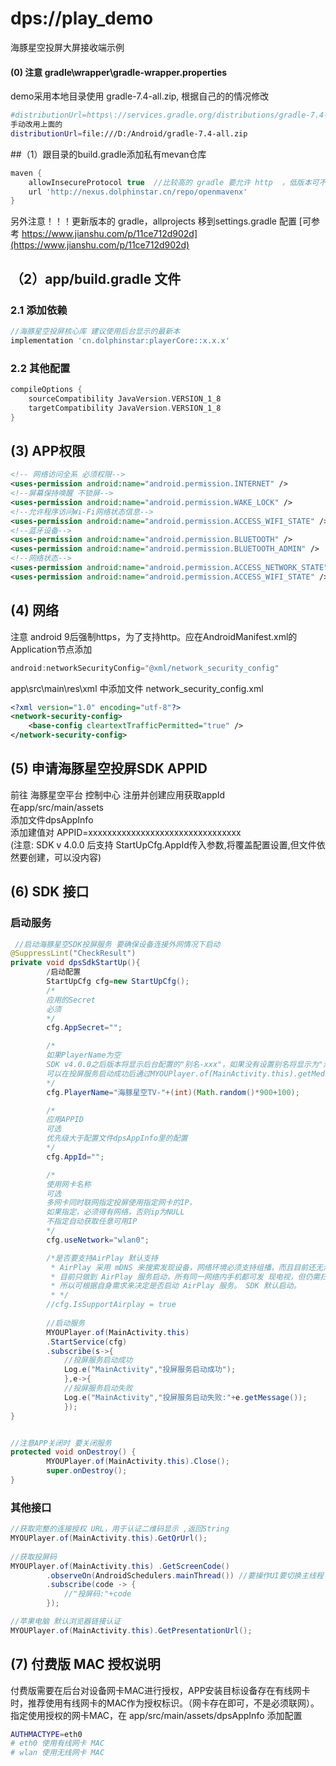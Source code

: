 # dps://play_demo

海豚星空投屏大屏接收端示例

#### (0) 注意 gradle\wrapper\gradle-wrapper.properties 
demo采用本地目录使用 gradle-7.4-all.zip, 根据自己的的情况修改
```bash 
#distributionUrl=https\://services.gradle.org/distributions/gradle-7.4-all.zip
手动改用上面的
distributionUrl=file:///D:/Android/gradle-7.4-all.zip
```

##（1）跟目录的build.gradle添加私有mevan仓库
```groovy
maven {
    allowInsecureProtocol true  //比较高的 gradle 要允许 http  ，低版本可不要
    url 'http://nexus.dolphinstar.cn/repo/openmavenx'
}
```
另外注意！！！更新版本的 gradle，allprojects 移到settings.gradle 配置 [可参考 https://www.jianshu.com/p/11ce712d902d](https://www.jianshu.com/p/11ce712d902d)


## （2）app/build.gradle 文件

### 2.1 添加依赖
```groovy
//海豚星空投屏核心库 建议使用后台显示的最新本
implementation 'cn.dolphinstar:playerCore::x.x.x'
```

### 2.2 其他配置

```groovy
compileOptions {
    sourceCompatibility JavaVersion.VERSION_1_8
    targetCompatibility JavaVersion.VERSION_1_8
}
```

## (3) APP权限
```xml
<!-- 网络访问全系 必须权限-->
<uses-permission android:name="android.permission.INTERNET" />
<!--屏幕保持唤醒 不锁屏-->
<uses-permission android:name="android.permission.WAKE_LOCK" />
<!--允许程序访问Wi-Fi网络状态信息-->
<uses-permission android:name="android.permission.ACCESS_WIFI_STATE" />
<!--蓝牙设备-->
<uses-permission android:name="android.permission.BLUETOOTH" />
<uses-permission android:name="android.permission.BLUETOOTH_ADMIN" />
<!--网络状态-->
<uses-permission android:name="android.permission.ACCESS_NETWORK_STATE" />
<uses-permission android:name="android.permission.ACCESS_WIFI_STATE" />
```


## (4) 网络
注意 android 9后强制https，为了支持http。应在AndroidManifest.xml的Application节点添加
```groovy
android:networkSecurityConfig="@xml/network_security_config"
```
app\src\main\res\xml 中添加文件 network_security_config.xml

```xml
<?xml version="1.0" encoding="utf-8"?>
<network-security-config>
    <base-config cleartextTrafficPermitted="true" />
</network-security-config>
```

## (5) 申请海豚星空投屏SDK APPID

前往 海豚星空平台 控制中心 注册并创建应用获取appId   
在app/src/main/assets  
添加文件dpsAppInfo  
添加建值对 APPID=xxxxxxxxxxxxxxxxxxxxxxxxxxxxxxxx  
(注意: SDK v 4.0.0 后支持 StartUpCfg.AppId传入参数,将覆盖配置设置,但文件依然要创建，可以没内容)

## (6) SDK 接口

### 启动服务
```java
 //启动海豚星空SDK投屏服务 要确保设备连接外网情况下启动
@SuppressLint("CheckResult")
private void dpsSdkStartUp(){
        /启动配置
        StartUpCfg cfg=new StartUpCfg();
        /*
        应用的Secret 
        必须
        */
        cfg.AppSecret=""; 

        /*
        如果PlayerName为空
        SDK v4.0.0之后版本将显示后台配置的"别名-xxx"，如果没有设置别名将显示为"海豚星空TV-xxx" 
        可以在投屏服务启动成功后通过MYOUPlayer.of(MainActivity.this).getMediaRenderName()获取
        */
        cfg.PlayerName="海豚星空TV-"+(int)(Math.random()*900+100);

        /*
        应用APPID 
        可选 
        优先级大于配置文件dpsAppInfo里的配置
        */
        cfg.AppId="";

        /*
        使用网卡名称 
        可选 
        多网卡同时联网指定投屏使用指定网卡的IP，
        如果指定，必须得有网络，否则ip为NULL 
        不指定自动获取任意可用IP
        */
        cfg.useNetwork="wlan0";

        /*是否要支持AirPlay 默认支持
         * AirPlay 采用 mDNS 来搜索发现设备，网络环境必须支持组播，而且目前还无法做到像 DLNA 那样扫码后的设备一对一发现，
         * 目前只做到 AirPlay 服务启动，所有同一网络内手机都可发 现电视，但仍需扫码认证才可投屏。 
         * 所以可根据自身需求来决定是否启动 AirPlay 服务。 SDK 默认启动。
         * */
        //cfg.IsSupportAirplay = true
        
        //启动服务
        MYOUPlayer.of(MainActivity.this)
        .StartService(cfg)
        .subscribe(s->{
            //投屏服务启动成功
            Log.e("MainActivity","投屏服务启动成功");
            },e->{
            //投屏服务启动失败
            Log.e("MainActivity","投屏服务启动失败:"+e.getMessage());
            });
}


//注意APP关闭时 要关闭服务
protected void onDestroy() {
        MYOUPlayer.of(MainActivity.this).Close();
        super.onDestroy();
}
```
### 其他接口
```java
//获取完整的连接授权 URL，用于认证二维码显示 ,返回String
MYOUPlayer.of(MainActivity.this).GetQrUrl();
  
//获取投屏码
MYOUPlayer.of(MainActivity.this) .GetScreenCode()
        .observeOn(AndroidSchedulers.mainThread()) //要操作UI要切换主线程
        .subscribe(code -> {
            //"投屏码:"+code 
        });

//苹果电脑 默认浏览器链接认证
MYOUPlayer.of(MainActivity.this).GetPresentationUrl();
```

## (7) 付费版 MAC 授权说明
付费版需要在后台对设备网卡MAC进行授权，APP安装目标设备存在有线网卡时，推荐使用有线网卡的MAC作为授权标识。（网卡存在即可，不是必须联网）。  
指定使用授权的网卡MAC，在 app/src/main/assets/dpsAppInfo 添加配置
```bash
AUTHMACTYPE=eth0    
# eth0 使用有线网卡 MAC  
# wlan 使用无线网卡 MAC
```
